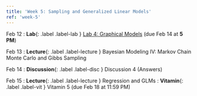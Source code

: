 ```yaml
---
title: 'Week 5: Sampling and Generalized Linear Models'
ref: 'week-5'
---
```


Feb 12
: **Lab**{: .label .label-lab } [Lab 4: Graphical Models](https://data102.datahub.berkeley.edu/hub/user-redirect/git-pull?repo=https%3A%2F%2Fgithub.com%2Fds-102%2Fsp24-materials&urlpath=lab%2Ftree%2Fsp24-materials%2Flab%2Flab04%2Flab04.ipynb&branch=main) (due Feb 14 at **5 PM**)

Feb 13
: **Lecture**{: .label .label-lecture } Bayesian Modeling IV: Markov Chain Monte Carlo and Gibbs Sampling

Feb 14
: **Discussion**{: .label .label-disc } Discussion 4 (Answers)

Feb 15
: **Lecture**{: .label .label-lecture } Regression and GLMs
: **Vitamin**{: .label .label-vit } Vitamin 5 (due Feb 18 at 11:59 PM)
